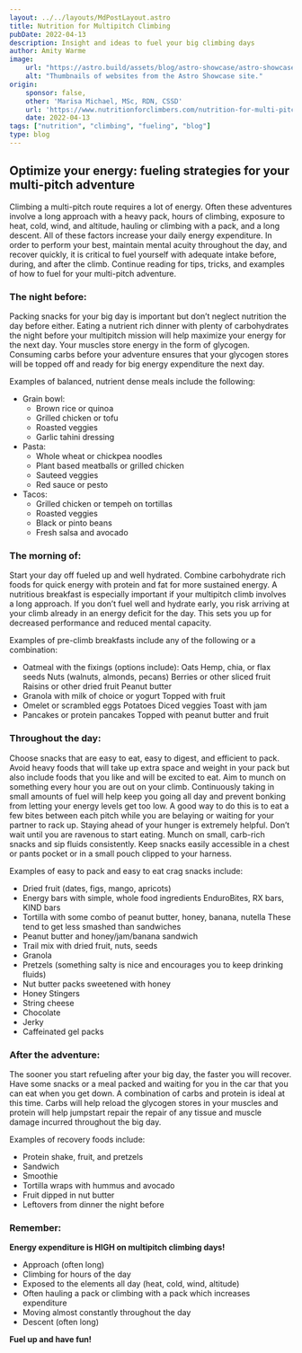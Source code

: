 ```yaml
---
layout: ../../layouts/MdPostLayout.astro
title: Nutrition for Multipitch Climbing
pubDate: 2022-04-13
description: Insight and ideas to fuel your big climbing days 
author: Amity Warme
image: 
    url: "https://astro.build/assets/blog/astro-showcase/astro-showcase-screenshot.jpg"
    alt: "Thumbnails of websites from the Astro Showcase site."
origin: 
    sponsor: false,
    other: 'Marisa Michael, MSc, RDN, CSSD'
    url: 'https://www.nutritionforclimbers.com/nutrition-for-multi-pitch-big-wall-climbing/'
    date: 2022-04-13
tags: ["nutrition", "climbing", "fueling", "blog"]
type: blog
---
```

## Optimize your energy: fueling strategies for your multi-pitch adventure

Climbing a multi-pitch route requires a lot of energy. Often these adventures involve a long approach with a heavy pack, hours of climbing, exposure to heat, cold, wind, and altitude, hauling or climbing with a pack, and a long descent. All of these factors increase your daily energy expenditure. In order to perform your best, maintain mental acuity throughout the day, and recover quickly, it is critical to fuel yourself with adequate intake before, during, and after the climb. Continue reading for tips, tricks, and examples of how to fuel for your multi-pitch adventure. 

### The night before:

Packing snacks for your big day is important but don’t neglect nutrition the day before either. Eating a nutrient rich dinner with plenty of carbohydrates the night before your multipitch mission will help maximize your energy for the next day. Your muscles store energy in the form of glycogen. Consuming carbs before your adventure ensures that your glycogen stores will be topped off and ready for big energy expenditure the next day. 

Examples of balanced, nutrient dense meals include the following: 
  * Grain bowl:
    - Brown rice or quinoa
    - Grilled chicken or tofu
    - Roasted veggies 
    - Garlic tahini dressing
  * Pasta:
    - Whole wheat or chickpea noodles
    - Plant based meatballs or grilled chicken
    - Sauteed veggies
    - Red sauce or pesto
  * Tacos:
    - Grilled chicken or tempeh on tortillas
    - Roasted veggies
    - Black or pinto beans
    - Fresh salsa and avocado

### The morning of:

Start your day off fueled up and well hydrated. Combine carbohydrate rich foods for quick energy with protein and fat for more sustained energy. A nutritious breakfast is especially important if your multipitch climb involves a long approach. If you don’t fuel well and hydrate early, you risk arriving at your climb already in an energy deficit for the day. This sets you up for decreased performance and reduced mental capacity.

Examples of pre-climb breakfasts include any of the following or a combination:
  * Oatmeal with the fixings (options include):
            Oats 
            Hemp, chia, or flax seeds
            Nuts (walnuts, almonds, pecans)
            Berries or other sliced fruit
            Raisins or other dried fruit
            Peanut butter
  * Granola with milk of choice or yogurt 
            Topped with fruit 
  * Omelet or scrambled eggs
            Potatoes 
            Diced veggies 
            Toast with jam
  * Pancakes or protein pancakes
            Topped with peanut butter and fruit

### Throughout the day:

Choose snacks that are easy to eat, easy to digest, and efficient to pack. Avoid heavy foods that will take up extra space and weight in your pack but also include foods that you like and will be excited to eat. Aim to munch on something every hour you are out on your climb. Continuously taking in small amounts of fuel will help keep you going all day and prevent bonking from letting your energy levels get too low. A good way to do this is to eat a few bites between each pitch while you are belaying or waiting for your partner to rack up. Staying ahead of your hunger is extremely helpful. Don’t wait until you are ravenous to start eating. Munch on small, carb-rich snacks and sip fluids consistently. Keep snacks easily accessible in a chest or pants pocket or in a small pouch clipped to your harness.

Examples of easy to pack and easy to eat crag snacks include:
  * Dried fruit (dates, figs, mango, apricots)
  * Energy bars with simple, whole food ingredients 
            EnduroBites, RX bars, KIND bars
  * Tortilla with some combo of peanut butter, honey, banana, nutella
            These tend to get less smashed than sandwiches
  * Peanut butter and honey/jam/banana sandwich
  * Trail mix with dried fruit, nuts, seeds
  * Granola
  * Pretzels (something salty is nice and encourages you to keep drinking fluids)
  * Nut butter packs sweetened with honey
  * Honey Stingers
  * String cheese
  * Chocolate 
  * Jerky
  * Caffeinated gel packs

### After the adventure:

The sooner you start refueling after your big day, the faster you will recover. Have some snacks or a meal packed and waiting for you in the car that you can eat when you get down. A combination of carbs and protein is ideal at this time. Carbs will help reload the glycogen stores in your muscles and protein will help jumpstart repair the repair of any tissue and muscle damage incurred throughout the big day.

Examples of recovery foods include:
  * Protein shake, fruit, and pretzels
  * Sandwich
  * Smoothie
  * Tortilla wraps with hummus and avocado
  * Fruit dipped in nut butter
  * Leftovers from dinner the night before

### Remember:
**Energy expenditure is HIGH on multipitch climbing days!** 
  * Approach (often long)
  * Climbing for hours of the day
  * Exposed to the elements all day (heat, cold, wind, altitude)
  * Often hauling a pack or climbing with a pack which increases expenditure
  * Moving almost constantly throughout the day
  * Descent (often long)  
  
**Fuel up and have fun!**
